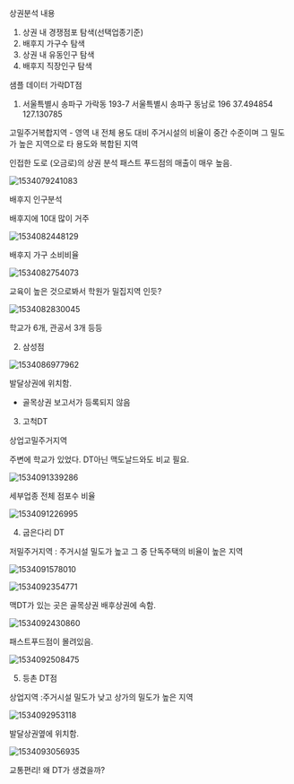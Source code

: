 상권분석 내용

1. 상권 내 경쟁점포 탐색(선택업종기준)
2. 배후지 가구수 탐색
3. 상권 내 유동인구 탐색
4. 배후지 직장인구 탐색



샘플 데이터 가락DT점

1. 서울특별시 송파구 가락동 193-7 서울특별시 송파구 동남로 196 37.494854 127.130785

고밀주거복합지역 - 영역 내 전체 용도 대비 주거시설의 비율이 중간 수준이며 그 밀도가 높은 지역으로 타 용도와 복합된 지역 

인접한 도로 (오금로)의 상권 분석 패스트 푸드점의 매출이 매우 높음.



![1534079241083](C:\Users\lunar\AppData\Local\Temp\1534079241083.png)

배후지 인구분석

배후지에 10대 많이 거주 

![1534082448129](C:\Users\lunar\AppData\Local\Temp\1534082448129.png)

배후지 가구 소비비율

![1534082754073](C:\Users\lunar\AppData\Local\Temp\1534082754073.png)

교육이 높은 것으로봐서 학원가 밀집지역 인듯? 

![1534082830045](C:\Users\lunar\AppData\Local\Temp\1534082830045.png)

학교가 6개, 관공서 3개 등등 

2. 삼성점

![1534086977962](C:\Users\lunar\AppData\Local\Temp\1534086977962.png)

발달상권에 위치함. 

- 골목상권 보고서가 등록되지 않음

3. 고척DT 

상업고밀주거지역 

주변에 학교가 있었다. DT아닌 맥도날드와도 비교 필요. 

![1534091339286](C:\Users\lunar\AppData\Local\Temp\1534091339286.png)

세부업종 전체 점포수 비율

![1534091226995](C:\Users\lunar\AppData\Local\Temp\1534091226995.png)

4. 굽은다리 DT

저밀주거지역 : 주거시설 밀도가 높고 그 중 단독주택의 비율이 높은 지역 

![1534091578010](C:\Users\lunar\AppData\Local\Temp\1534091578010.png)

![1534092354771](C:\Users\lunar\AppData\Local\Temp\1534092354771.png)

맥DT가 있는 곳은 골목상권 배후상권에 속함. 

![1534092430860](C:\Users\lunar\AppData\Local\Temp\1534092430860.png)

패스트푸드점이 몰려있음. 

![1534092508475](C:\Users\lunar\AppData\Local\Temp\1534092508475.png)

5. 등촌 DT점

상업지역 :주거시설 밀도가 낮고 상가의 밀도가 높은 지역



![1534092953118](C:\Users\lunar\AppData\Local\Temp\1534092953118.png)



발달상권옆에 위치함. 

![1534093056935](C:\Users\lunar\AppData\Local\Temp\1534093056935.png)

교통편리! 왜 DT가 생겼을까? 